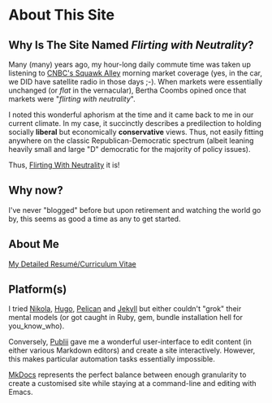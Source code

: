 # About This Site

## Why Is The Site Named *Flirting with Neutrality*?

Many (many) years ago, my hour-long daily commute time was taken up listening to  [CNBC's Squawk Alley](https://www.cnbc.com) morning market coverage (yes, in the car, we DID have satellite radio in those days ;-).  When markets were essentially unchanged (or _flat_ in the vernacular), Bertha Coombs opined once that markets were "*flirting with neutrality*".

I noted this wonderful aphorism at the time and it came back to me in our current climate. In my case, it succinctly describes a predilection to holding socially **liberal** but economically **conservative** views. Thus, not easily fitting anywhere on the classic Republican-Democratic spectrum (albeit leaning heavily small and large "D" democratic for the majority of policy issues).

Thus, [Flirting With Neutrality](https://peterborocz.blog) it is!

## Why now?
I've never "blogged" before but upon retirement and watching the world go by, this seems as good a time as any to get started.

## About Me
[My Detailed Resumé/Curriculum Vitae](cv.md)

## Platform(s)
I tried [Nikola](https://getnikola.com), [Hugo](https://gohugo.io), [Pelican](https://getpelican.com) and [Jekyll](https://jekyllrb.com) but either couldn't "grok" their mental models (or got caught in Ruby, gem, bundle installation hell for you_know_who).

Conversely, [Publii](https://getpublii.com) gave me a wonderful user-interface to edit content (in either various Markdown editors) and create a site interactively. However, this makes particular automation tasks essentially impossible.

[MkDocs](https://mkdocs.org) represents the perfect balance between enough granularity to create a customised site while staying at a command-line and editing with Emacs.

